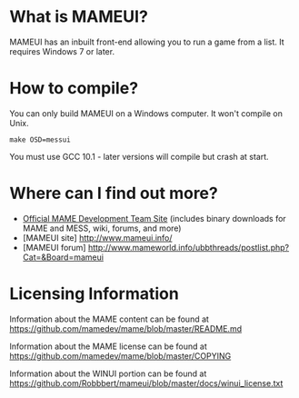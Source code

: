 What is MAMEUI?
===============
MAMEUI has an inbuilt front-end allowing you to run a game from a list. It requires Windows 7 or later.


How to compile?
===============

You can only build MAMEUI on a Windows computer. It won't compile on Unix.

```
make OSD=messui
```

You must use GCC 10.1 - later versions will compile but crash at start.



Where can I find out more?
==========================

* [Official MAME Development Team Site](http://mamedev.org/) (includes binary downloads for MAME and MESS, wiki, forums, and more)
* [MAMEUI site] http://www.mameui.info/
* [MAMEUI forum] http://www.mameworld.info/ubbthreads/postlist.php?Cat=&Board=mameui


Licensing Information
=====================

Information about the MAME content can be found at https://github.com/mamedev/mame/blob/master/README.md

Information about the MAME license can be found at https://github.com/mamedev/mame/blob/master/COPYING

Information about the WINUI portion can be found at https://github.com/Robbbert/mameui/blob/master/docs/winui_license.txt

